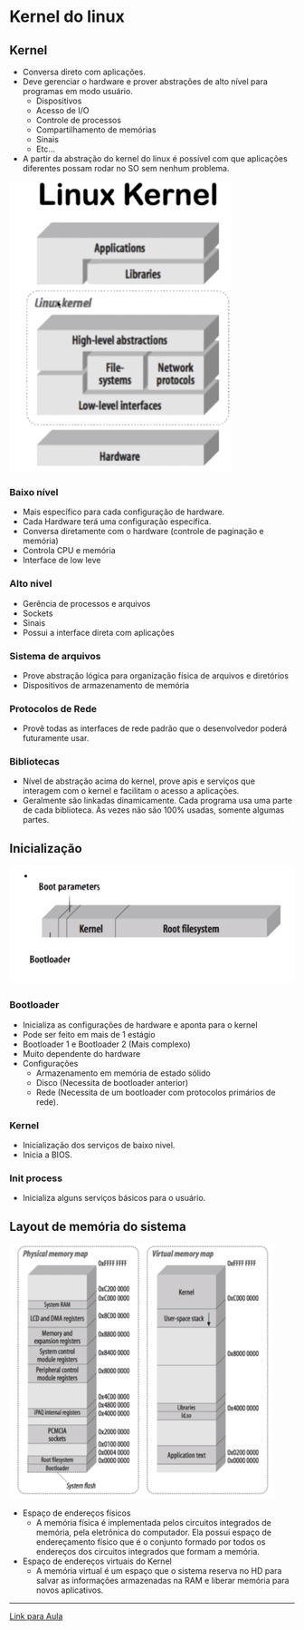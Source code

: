 # Kernel do linux
 
## Kernel
 
- Conversa direto com aplicações.
- Deve gerenciar o hardware e prover abstrações de alto nível para programas em modo usuário.
    - Dispositivos
    - Acesso de I/O
    - Controle de processos
    - Compartilhamento de memórias
    - Sinais
    - Etc...
- A partir da abstração do kernel do linux é possível com que aplicações diferentes possam rodar no SO sem nenhum problema.
 
![img1](./assets/img1.png)
 
### Baixo nível
 
- Mais específico para cada configuração de hardware. 
- Cada Hardware terá uma configuração específica.
- Conversa diretamente com o hardware (controle de paginação e memória)
- Controla CPU e memória
- Interface de low leve
 
### Alto nivel
 
- Gerência de processos e arquivos
- Sockets
- Sinais
- Possui a interface direta com aplicações
 
### Sistema de arquivos
 
- Prove abstração lógica para organização física de arquivos e diretórios
- Dispositivos de armazenamento de memória
 
### Protocolos de Rede
 
- Provê todas as interfaces de rede padrão que o desenvolvedor poderá futuramente usar.
 
### Bibliotecas
 
- Nível de abstração acima do kernel, prove apis e serviços que interagem com o kernel e facilitam o acesso a aplicações.
- Geralmente são linkadas dinamicamente. Cada programa usa uma parte de cada biblioteca. Às vezes não são 100% usadas, somente algumas partes.
 
## Inicialização
 
![img2](./assets/img2.png)

 
### Bootloader
 
- Inicializa as configurações de hardware e aponta para o kernel
- Pode ser feito em mais de 1 estágio
 - Bootloader 1 e Bootloader 2 (Mais complexo)
- Muito dependente do hardware
- Configurações
   - Armazenamento em memória de estado sólido
   - Disco (Necessita de bootloader anterior)
   - Rede (Necessita de um bootloader com protocolos primários de rede).
 
### Kernel
 
- Inicialização dos serviços de baixo nivel.
- Inicia a BIOS.
 
### Init process
 
- Inicializa alguns serviços básicos para o usuário.
 
## Layout de memória do sistema
 
![img3](./assets/img3.png)

- Espaço de endereços físicos
    -  A memória física é implementada pelos circuitos integrados de memória, pela eletrônica do computador. Ela possui espaço de endereçamento físico que é o conjunto formado por todos os endereços dos circuitos integrados que formam a memória.
- Espaço de endereços virtuais do Kernel
    - A memória virtual é um espaço que o sistema reserva no HD para salvar as informações armazenadas na RAM e liberar memória para novos aplicativos.
---
 
[Link para Aula](https://www.youtube.com/watch?v=m8PE1ywOLDc&list=PLqvo6YdcIqXXGY1dLbf_xA-JLMBumTyzG&index=2&t=132s)
 
